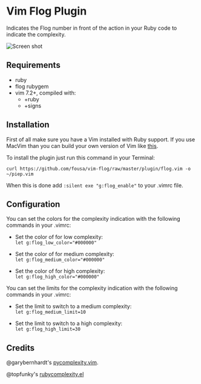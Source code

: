 Vim Flog Plugin
===============

Indicates the Flog number in front of the action in your Ruby code to indicate the complexity.

![Screen shot](https://github.com/skammer/vim-ruby-complexity/raw/master/Screen%20shot%202010-11-29%20at%2013.23.46.png)

Requirements
------------

* ruby
* flog rubygem
* vim 7.2+, compiled with:
  * +ruby
  * +signs

Installation
------------

First of all make sure you have a Vim installed with Ruby support. If you use MacVim than you can build your own version of Vim like [this](https://github.com/b4winckler/macvim/wiki/Building).

To install the plugin just run this command in your Terminal:

`curl https://github.com/fousa/vim-flog/raw/master/plugin/flog.vim -o ~/piep.vim`

When this is done add `:silent exe "g:flog_enable"` to your .vimrc file.

Configuration
-------------

You can set the colors for the complexity indication with the following commands in your .vimrc:

- Set the color of for low complexity: <br/>
    `let g:flog_low_color="#000000"`

- Set the color of for medium complexity: <br/>
    `let g:flog_medium_color="#000000"`

- Set the color of for high complexity: <br/>
    `let g:flog_high_color="#000000"`

You can set the limits for the complexity indication with the following commands in your .vimrc:

- Set the limit to switch to a medium complexity: <br/>
    `let g:flog_medium_limit=10`

- Set the limit to switch to a high complexity: <br/>
    `let g:flog_high_limit=30`

Credits
-------

@garybernhardt's [pycomplexity.vim](http://bitbucket.org/garybernhardt/pycomplexity).

@topfunky's [rubycomplexity.el](https://github.com/topfunky/emacs-starter-kit/tree/master/vendor/ruby-complexity/)

